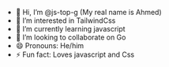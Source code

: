 - 👋 Hi, I’m @js-top-g (My real name is Ahmed)
- 👀 I’m interested in TailwindCss
- 🌱 I’m currently learning javascript
- 💞️ I’m looking to collaborate on Go
- 😄 Pronouns: He/him
- ⚡ Fun fact: Loves javascript and Css

<!---
js-top-g/js-top-g is a ✨ special ✨ repository because its `README.md` (this file) appears on your GitHub profile.
You can click the Preview link to take a look at your changes.
--->
